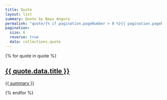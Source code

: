 ```yaml
---
title: Quote
layout: list
summary: Quote by Bayu Angora
permalink: "quote/{% if pagination.pageNumber > 0 %}{{ pagination.pageNumber | plus: 1 }}{% endif %}/index.html"
pagination:
  size: 6
  reverse: true
  data: collections.quote
---
```


{% for quote in quote %}
<article class="box">
<a href="{{ site.baseurl }}{{ quote.data.title | slug }}/">
<div class="title">
<h2>{{ quote.data.title }}</h2>
</div>
<div class="content">
<p>
{{ summary }}
</p>
</div>
</a>
</article>
{% endfor %}
